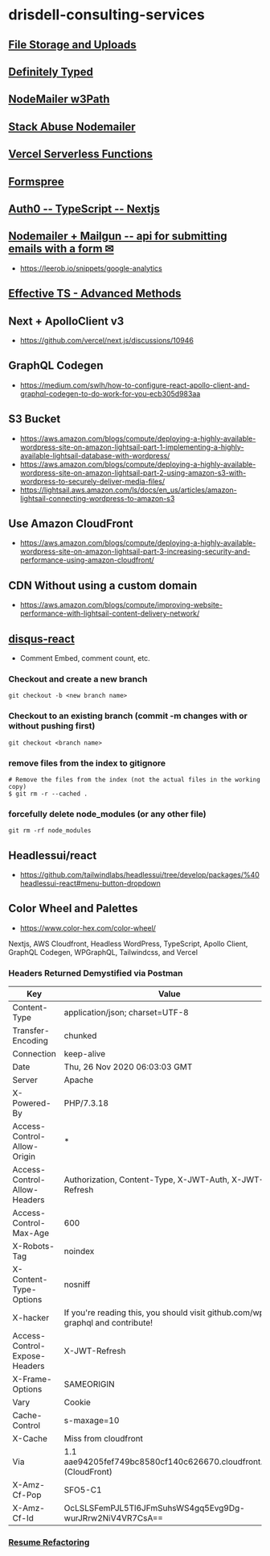 # drisdell-consulting-services

## [File Storage and Uploads](https://vercel.com/docs/solutions/file-storage)

## [Definitely Typed](https://www.typescriptlang.org/dt/search?search=)

## [NodeMailer w3Path](https://w3path.com/node-js-send-email-with-attachment/)

## [Stack Abuse Nodemailer](https://stackabuse.com/read-files-with-node-js/)

## [Vercel Serverless Functions](https://vercel.com/docs/serverless-functions/introduction)

## [Formspree](https://formspree.io/javascript)

## [Auth0 -- TypeScript -- Nextjs](https://github.com/auth0/nextjs-auth0/tree/master/examples/typescript-example)

## [Nodemailer + Mailgun -- api for submitting emails with a form ✉](https://www.reddit.com/r/nextjs/comments/gvvkn7/email_with_forms_serverless_function/)

- https://leerob.io/snippets/google-analytics

## [Effective TS - Advanced Methods](https://effectivetypescript.com/2020/11/05/template-literal-types)

## Next + ApolloClient v3

- https://github.com/vercel/next.js/discussions/10946

## GraphQL Codegen

- https://medium.com/swlh/how-to-configure-react-apollo-client-and-graphql-codegen-to-do-work-for-you-ecb305d983aa

## S3 Bucket

- https://aws.amazon.com/blogs/compute/deploying-a-highly-available-wordpress-site-on-amazon-lightsail-part-1-implementing-a-highly-available-lightsail-database-with-wordpress/
- https://aws.amazon.com/blogs/compute/deploying-a-highly-available-wordpress-site-on-amazon-lightsail-part-2-using-amazon-s3-with-wordpress-to-securely-deliver-media-files/
- https://lightsail.aws.amazon.com/ls/docs/en_us/articles/amazon-lightsail-connecting-wordpress-to-amazon-s3

## Use Amazon CloudFront

- https://aws.amazon.com/blogs/compute/deploying-a-highly-available-wordpress-site-on-amazon-lightsail-part-3-increasing-security-and-performance-using-amazon-cloudfront/

## CDN Without using a custom domain

- https://aws.amazon.com/blogs/compute/improving-website-performance-with-lightsail-content-delivery-network/

## [disqus-react](https://github.com/disqus/disqus-react)

- Comment Embed, comment count, etc.

### Checkout and create a new branch

```git
git checkout -b <new branch name>
```

### Checkout to an existing branch (commit -m changes with or without pushing first)

```git
git checkout <branch name>
```

### remove files from the index to gitignore

```git
# Remove the files from the index (not the actual files in the working copy)
$ git rm -r --cached .
```

### forcefully delete node_modules (or any other file)

```git
git rm -rf node_modules
```

## Headlessui/react

- https://github.com/tailwindlabs/headlessui/tree/develop/packages/%40headlessui-react#menu-button-dropdown

## Color Wheel and Palettes

- https://www.color-hex.com/color-wheel/

Nextjs, AWS Cloudfront, Headless WordPress, TypeScript, Apollo Client, GraphQL Codegen, WPGraphQL, Tailwindcss, and Vercel

### Headers Returned Demystified via Postman

| Key                           | Value                                                                          |
| ----------------------------- | ------------------------------------------------------------------------------ |
| Content-Type                  | application/json; charset=UTF-8                                                |
| Transfer-Encoding             | chunked                                                                        |
| Connection                    | keep-alive                                                                     |
| Date                          | Thu, 26 Nov 2020 06:03:03 GMT                                                  |
| Server                        | Apache                                                                         |
| X-Powered-By                  | PHP/7.3.18                                                                     |
| Access-Control-Allow-Origin   | \*                                                                             |
| Access-Control-Allow-Headers  | Authorization, Content-Type, X-JWT-Auth, X-JWT-Refresh                         |
| Access-Control-Max-Age        | 600                                                                            |
| X-Robots-Tag                  | noindex                                                                        |
| X-Content-Type-Options        | nosniff                                                                        |
| X-hacker                      | If you're reading this, you should visit github.com/wp-graphql and contribute! |
| Access-Control-Expose-Headers | X-JWT-Refresh                                                                  |
| X-Frame-Options               | SAMEORIGIN                                                                     |
| Vary                          | Cookie                                                                         |
| Cache-Control                 | s-maxage=10                                                                    |
| X-Cache                       | Miss from cloudfront                                                           |
| Via                           | 1.1 aae94205fef749bc8580cf140c626670.cloudfront.net (CloudFront)               |
| X-Amz-Cf-Pop                  | SFO5-C1                                                                        |
| X-Amz-Cf-Id                   | OcLSLSFemPJL5Tl6JFmSuhsWS4gq5Evg9Dg-wurJRrw2NiV4VR7CsA==                       |

### [Resume Refactoring](https://leerob.io/blog/resume)

$$
$$
